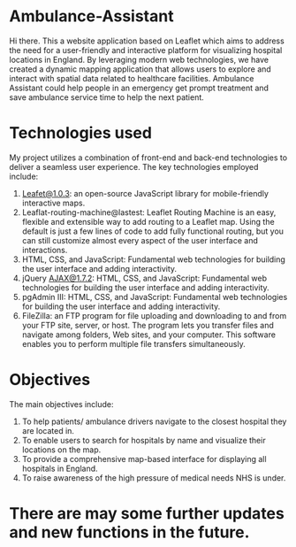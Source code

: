 # Ambulance-Assistant
Hi there. This a website application based on Leaflet which aims to address the need for a user-friendly and interactive platform for visualizing hospital locations in England. By leveraging modern web technologies, we have created a dynamic mapping application that allows users to explore and interact with spatial data related to healthcare facilities. Ambulance Assistant could help people in an emergency get prompt treatment and save ambulance service time to help the next patient.

# Technologies used
My project utilizes a combination of front-end and back-end technologies to deliver a seamless user experience. The key technologies employed include:
1.	Leafet@1.0.3: an open-source JavaScript library for mobile-friendly interactive maps.
2.	Leaflat-routing-machine@lastest: Leaflet Routing Machine is an easy, flexible and extensible way to add routing to a Leaflet map. Using the default is just a few lines of code to add fully functional routing, but you can still customize almost every aspect of the user interface and interactions.
3.	HTML, CSS, and JavaScript: Fundamental web technologies for building the user interface and adding interactivity.
4.	jQuery AJAX@1.7.2: HTML, CSS, and JavaScript: Fundamental web technologies for building the user interface and adding interactivity.
5.	pgAdmin III: HTML, CSS, and JavaScript: Fundamental web technologies for building the user interface and adding interactivity.
6.	FileZilla: an FTP program for file uploading and downloading to and from your FTP site, server, or host. The program lets you transfer files and navigate among folders, Web sites, and your computer. This software enables you to perform multiple file transfers simultaneously.

# Objectives
The main objectives include:
1.	To help patients/ ambulance drivers navigate to the closest hospital they are located in. 
2.	To enable users to search for hospitals by name and visualize their locations on the map.
3.	To provide a comprehensive map-based interface for displaying all hospitals in England.
4.	To raise awareness of the high pressure of medical needs NHS is under.

# There are may some further updates and new functions in the future.
